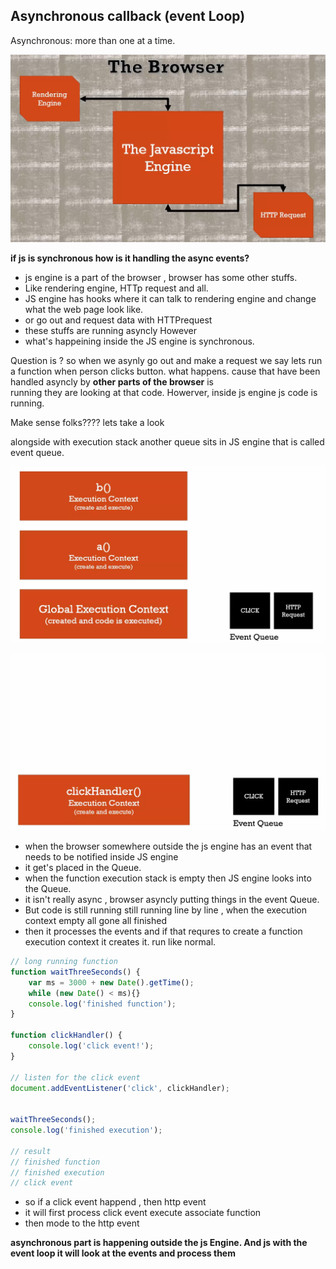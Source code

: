## Asynchronous callback (event Loop)
Asynchronous: more than one at a time.

![image](async_1.png)

**if js is synchronous how is it handling the async events?**
+ js engine is a part of the browser , browser has some other stuffs.
+ Like rendering engine, HTTp request and all.
+ JS engine has hooks where it can talk to rendering engine and change what the web page look like.
+ or go out and request data with HTTPrequest 
+ these stuffs are running asyncly However
+ what's happeining inside the JS engine is synchronous.

Question is ? 
so when we asynly go out and make a request we say lets run a function when person clicks button.
what happens. cause that have been handled asyncly by **other parts of the browser** is  
running they are looking at that code. Howerver, inside js engine js code is running.

Make sense folks???? lets take a look 

alongside with execution stack another queue sits in JS engine that is called event queue.

![image](async_2.png)

![image](async_3.png)

+ when the browser somewhere outside the js engine has an event that needs to be notified inside JS engine
+ it get's placed in the Queue.
+ when the function execution stack is empty then JS engine looks into the Queue.
+ it isn't really async , browser asyncly putting things in the event Queue.
+ But code is still running still running line by line , when the execution context empty all gone all finished
+ then it processes the events and if that requres to create a function execution context it creates it. run like normal.

```js
// long running function
function waitThreeSeconds() {
    var ms = 3000 + new Date().getTime();
    while (new Date() < ms){}
    console.log('finished function');
}

function clickHandler() {
    console.log('click event!');   
}

// listen for the click event
document.addEventListener('click', clickHandler);


waitThreeSeconds();
console.log('finished execution');

// result
// finished function
// finished execution
// click event
```

+ so if a click event happend , then http event
+ it will first process click event execute associate function
+ then mode to the http event

**asynchronous part is happening outside the js Engine. And js with the event loop it will look at the events and process them**

